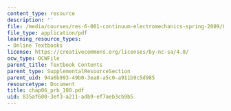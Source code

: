 ```yaml
---
content_type: resource
description: ''
file: /media/courses/res-6-001-continuum-electromechanics-spring-2009/835af6003ef3a211adb9ef7aeb3cb9b5_chap06_prb_100.pdf
file_type: application/pdf
learning_resource_types:
- Online Textbooks
license: https://creativecommons.org/licenses/by-nc-sa/4.0/
ocw_type: OCWFile
parent_title: Textbook Contents
parent_type: SupplementalResourceSection
parent_uid: 94a6b993-49b0-3ea8-a5c0-a911b9c5d985
resourcetype: Document
title: chap06_prb_100.pdf
uid: 835af600-3ef3-a211-adb9-ef7aeb3cb9b5
---
```

